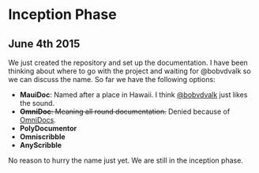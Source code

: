 # Inception Phase

## June 4th 2015
We just created the repository and set up the documentation. I have been
thinking about where to go with the project and waiting for @bobvdvalk
so we can discuss the name. So far we have the following options:

* **MauiDoc**: Named after a place in Hawaii. I think [@bobvdvalk] just 
  likes the sound.
* ~~**OmniDoc**: Meaning all round documentation.~~ Denied because of 
  [OmniDocs].
* **PolyDocumentor**
* **Omniscribble**
* **AnyScribble**

No reason to hurry the name just yet. We are still in the inception
phase.

[OmniDocs]: http://www.newgensoft.com/cloud/enterprise-content-management-ecm-omnidocs-cloud/
[@bobvdvalk]: https://github.com/bobvdvalk
